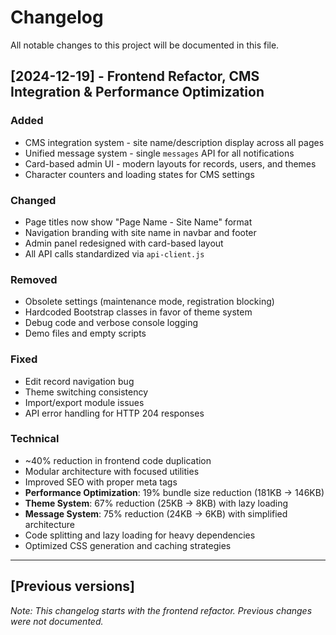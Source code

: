 # Changelog

All notable changes to this project will be documented in this file.

## [2024-12-19] - Frontend Refactor, CMS Integration & Performance Optimization

### Added
- CMS integration system - site name/description display across all pages
- Unified message system - single `messages` API for all notifications
- Card-based admin UI - modern layouts for records, users, and themes
- Character counters and loading states for CMS settings

### Changed
- Page titles now show "Page Name - Site Name" format
- Navigation branding with site name in navbar and footer
- Admin panel redesigned with card-based layout
- All API calls standardized via `api-client.js`

### Removed
- Obsolete settings (maintenance mode, registration blocking)
- Hardcoded Bootstrap classes in favor of theme system
- Debug code and verbose console logging
- Demo files and empty scripts

### Fixed
- Edit record navigation bug
- Theme switching consistency
- Import/export module issues
- API error handling for HTTP 204 responses

### Technical
- ~40% reduction in frontend code duplication
- Modular architecture with focused utilities
- Improved SEO with proper meta tags
- **Performance Optimization**: 19% bundle size reduction (181KB → 146KB)
- **Theme System**: 67% reduction (25KB → 8KB) with lazy loading
- **Message System**: 75% reduction (24KB → 6KB) with simplified architecture
- Code splitting and lazy loading for heavy dependencies
- Optimized CSS generation and caching strategies

---

## [Previous versions]

*Note: This changelog starts with the frontend refactor. Previous changes were not documented.* 
